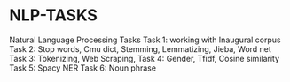 # NLP-TASKS
Natural Language Processing Tasks
Task 1: working with Inaugural corpus  
Task 2: Stop words, Cmu dict, Stemming, Lemmatizing, Jieba, Word net
Task 3: Tokenizing, Web Scraping, 
Task 4: Gender, Tfidf, Cosine similarity
Task 5: Spacy NER
Task 6: Noun phrase 
